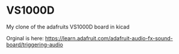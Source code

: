 # VS1000D
My clone of the adafruits VS1000D board in kicad

Orginal is here:
https://learn.adafruit.com/adafruit-audio-fx-sound-board/triggering-audio
